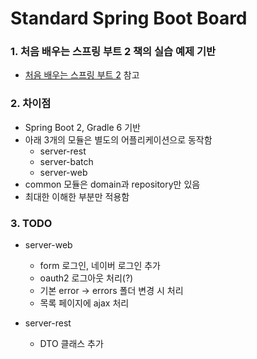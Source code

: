 # Standard Spring Boot Board

### 1. 처음 배우는 스프링 부트 2 책의 실습 예제 기반

* [처음 배우는 스프링 부트 2](http://www.kyobobook.co.kr/product/detailViewKor.laf?ejkGb=KOR&mallGb=KOR&barcode=9791162241264&orderClick=LEa&Kc=# "처음 배우는 스프링 부트 2") 참고

### 2. 차이점

* Spring Boot 2, Gradle 6 기반
* 아래 3개의 모듈은 별도의 어플리케이션으로 동작함 
    * server-rest
    * server-batch
    * server-web
* common 모듈은 domain과 repository만 있음
* 최대한 이해한 부분만 적용함

### 3. TODO

* server-web
    * form 로그인, 네이버 로그인 추가  
    * oauth2 로그아웃 처리(?)  
    * 기본 error -> errors 폴더 변경 시 처리   
    * 목록 페이지에 ajax 처리
    
* server-rest 
    * DTO 클래스 추가

